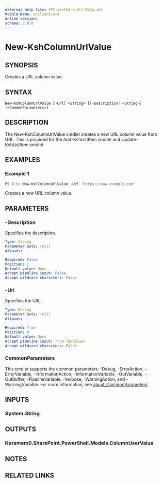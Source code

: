 ```yaml
---
external help file: SPClientCore.dll-Help.xml
Module Name: SPClientCore
online version:
schema: 2.0.0
---
```


# New-KshColumnUrlValue

## SYNOPSIS
Creates a URL column value.

## SYNTAX

```
New-KshColumnUrlValue [-Url] <String> [[-Description] <String>] [<CommonParameters>]
```

## DESCRIPTION
The New-KshColumnUrlValue cmdlet creates a new URL column value from URL.
This is provided for the Add-KshListItem cmdlet and Update-KshListItem cmdlet.

## EXAMPLES

### Example 1
```powershell
PS C:\> New-KshColumnUrlValue -Url 'https://www.example.com'
```

Creates a new URL column value.

## PARAMETERS

### -Description
Specifies the description.

```yaml
Type: String
Parameter Sets: (All)
Aliases:

Required: False
Position: 1
Default value: None
Accept pipeline input: False
Accept wildcard characters: False
```

### -Url
Specifies the URL.

```yaml
Type: String
Parameter Sets: (All)
Aliases:

Required: True
Position: 0
Default value: None
Accept pipeline input: True (ByValue)
Accept wildcard characters: False
```

### CommonParameters
This cmdlet supports the common parameters: -Debug, -ErrorAction, -ErrorVariable, -InformationAction, -InformationVariable, -OutVariable, -OutBuffer, -PipelineVariable, -Verbose, -WarningAction, and -WarningVariable. For more information, see [about_CommonParameters](http://go.microsoft.com/fwlink/?LinkID=113216).

## INPUTS

### System.String

## OUTPUTS

### Karamem0.SharePoint.PowerShell.Models.ColumnUserValue

## NOTES

## RELATED LINKS
